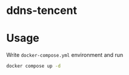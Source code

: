 # ddns-tencent

# Usage
Write `docker-compose.yml` environment and run
```sh
docker compose up -d
```

